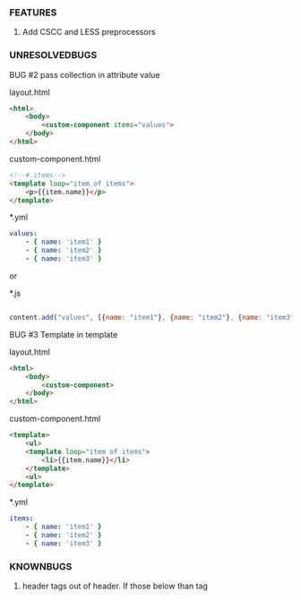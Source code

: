 ### FEATURES
1. Add CSCC and LESS preprocessors

### UNRESOLVEDBUGS

BUG #2 pass collection in attribute value

layout.html
```html
<html>
    <body>
        <custom-component items="values">
    </body>
</html>
```

custom-component.html
```html
<!--#.items-->
<template loop="item of items">
    <p>{{item.name}}</p>
</template>
```

*.yml
```yaml
values: 
    - { name: 'item1' } 
    - { name: 'item2' } 
    - { name: 'item3' }
```
or

*.js
```javascript

content.add("values", [{name: "item1"}, {name: "item2"}, {name: "item3"}])

```

BUG #3 Template in template

layout.html
```html
<html>
    <body>
        <custom-component>
    </body>
</html>
```

custom-component.html
```html
<template>
    <ul>
    <template loop="item of items">
        <li>{{item.name}}</li>
    </template>
    <ul>
</template>
```

*.yml
```yaml
items: 
    - { name: 'item1' } 
    - { name: 'item2' } 
    - { name: 'item3' }
```


### KNOWNBUGS 
1. header tags out of header. If those below than <slot> tag